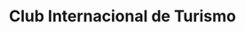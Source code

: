 ---
title: "Club Internacional de Turismo"
url: /vina-del-mar/club-internacional-de-turismo/
shop: Reisebüro
---